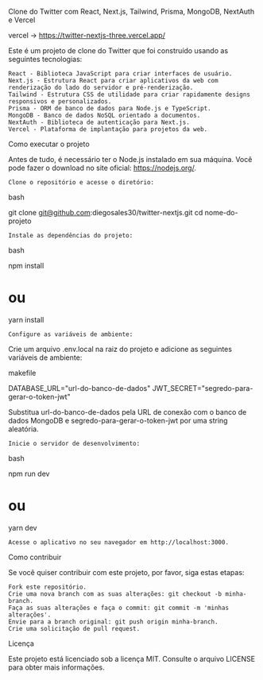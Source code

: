 Clone do Twitter com React, Next.js, Tailwind, Prisma, MongoDB, NextAuth e Vercel

vercel -> https://twitter-nextjs-three.vercel.app/

Este é um projeto de clone do Twitter que foi construído usando as seguintes tecnologias:

    React - Biblioteca JavaScript para criar interfaces de usuário.
    Next.js - Estrutura React para criar aplicativos da web com renderização do lado do servidor e pré-renderização.
    Tailwind - Estrutura CSS de utilidade para criar rapidamente designs responsivos e personalizados.
    Prisma - ORM de banco de dados para Node.js e TypeScript.
    MongoDB - Banco de dados NoSQL orientado a documentos.
    NextAuth - Biblioteca de autenticação para Next.js.
    Vercel - Plataforma de implantação para projetos da web.

Como executar o projeto

Antes de tudo, é necessário ter o Node.js instalado em sua máquina. Você pode fazer o download no site oficial: https://nodejs.org/.

    Clone o repositório e acesse o diretório:

bash

git clone git@github.com:diegosales30/twitter-nextjs.git
cd nome-do-projeto

    Instale as dependências do projeto:

bash

npm install
# ou
yarn install

    Configure as variáveis de ambiente:

Crie um arquivo .env.local na raiz do projeto e adicione as seguintes variáveis de ambiente:

makefile

DATABASE_URL="url-do-banco-de-dados"
JWT_SECRET="segredo-para-gerar-o-token-jwt"

Substitua url-do-banco-de-dados pela URL de conexão com o banco de dados MongoDB e segredo-para-gerar-o-token-jwt por uma string aleatória.

    Inicie o servidor de desenvolvimento:

bash

npm run dev
# ou
yarn dev

    Acesse o aplicativo no seu navegador em http://localhost:3000.

Como contribuir

Se você quiser contribuir com este projeto, por favor, siga estas etapas:

    Fork este repositório.
    Crie uma nova branch com as suas alterações: git checkout -b minha-branch.
    Faça as suas alterações e faça o commit: git commit -m 'minhas alterações'.
    Envie para a branch original: git push origin minha-branch.
    Crie uma solicitação de pull request.

Licença

Este projeto está licenciado sob a licença MIT. Consulte o arquivo LICENSE para obter mais informações.
